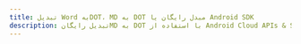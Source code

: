 ---title: تبدیل Word بهDOT، MD به DOT مبدل رایگان یا Android SDKdescription: تبدیل رایگانMD به DOT با استفاده از Android Cloud APIs & SDK. همچنین اسناد Microsoft Word و OpenOffice را در Cloud ایجاد، ویرایش و رندر کنید.---
